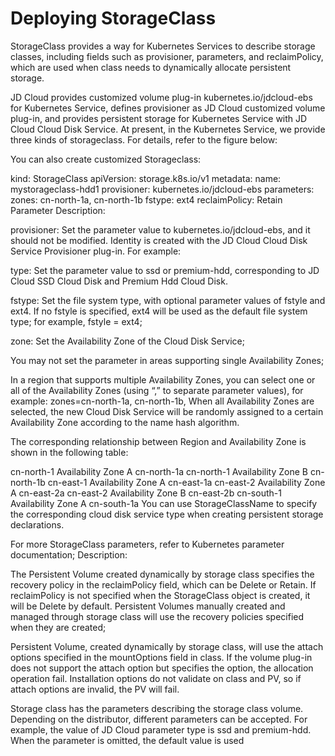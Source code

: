 
# Deploying StorageClass

StorageClass provides a way for Kubernetes Services to describe storage classes, including fields such as provisioner, parameters, and reclaimPolicy, which are used when class needs to dynamically allocate persistent storage.

JD Cloud provides customized volume plug-in kubernetes.io/jdcloud-ebs for Kubernetes Service, defines provisioner as JD Cloud customized volume plug-in, and provides persistent storage for Kubernetes Service with JD Cloud Cloud Disk Service. At present, in the Kubernetes Service, we provide three kinds of storageclass. For details, refer to the figure below:





You can also create customized Storageclass:

kind: StorageClass
apiVersion: storage.k8s.io/v1
metadata:
  name: mystorageclass-hdd1
provisioner: kubernetes.io/jdcloud-ebs
parameters:
  zones: cn-north-1a, cn-north-1b
  fstype: ext4
reclaimPolicy: Retain
Parameter Description:

provisioner: Set the parameter value to kubernetes.io/jdcloud-ebs, and it should not be modified. Identity is created with the JD Cloud Cloud Disk Service Provisioner plug-in. For example:

type: Set the parameter value to ssd or premium-hdd, corresponding to JD Cloud SSD Cloud Disk and Premium Hdd Cloud Disk.

fstype: Set the file system type, with optional parameter values of fstyle and ext4. If no fstyle is specified, ext4 will be used as the default file system type; for example, fstyle = ext4;

zone: Set the Availability Zone of the Cloud Disk Service;

You may not set the parameter in areas supporting single Availability Zones;

In a region that supports multiple Availability Zones, you can select one or all of the Availability Zones (using “,” to separate parameter values), for example: zones=cn-north-1a, cn-north-1b, When all Availability Zones are selected, the new Cloud Disk Service will be randomly assigned to a certain Availability Zone according to the name hash algorithm.

The corresponding relationship between Region and Availability Zone is shown in the following table:

cn-north-1	Availability Zone A	cn-north-1a
cn-north-1	Availability Zone B	cn-north-1b
cn-east-1	Availability Zone A	cn-east-1a
cn-east-2	Availability Zone A	cn-east-2a
cn-east-2	Availability Zone B	cn-east-2b
cn-south-1	Availability Zone A	cn-south-1a
You can use StorageClassName to specify the corresponding cloud disk service type when creating persistent storage declarations.

For more StorageClass parameters, refer to Kubernetes parameter documentation;
Description:

The Persistent Volume created dynamically by storage class specifies the recovery policy in the reclaimPolicy field, which can be Delete or Retain. If reclaimPolicy is not specified when the StorageClass object is created, it will be Delete by default.
Persistent Volumes manually created and managed through storage class will use the recovery policies specified when they are created;

Persistent Volume, created dynamically by storage class, will use the attach options specified in the mountOptions field in class. If the volume plug-in does not support the attach option but specifies the option, the allocation operation fail. Installation options do not validate on class and PV, so if attach options are invalid, the PV will fail.

Storage class has the parameters describing the storage class volume. Depending on the distributor, different parameters can be accepted. For example, the value of JD Cloud parameter type is ssd and premium-hdd. When the parameter is omitted, the default value is used

 